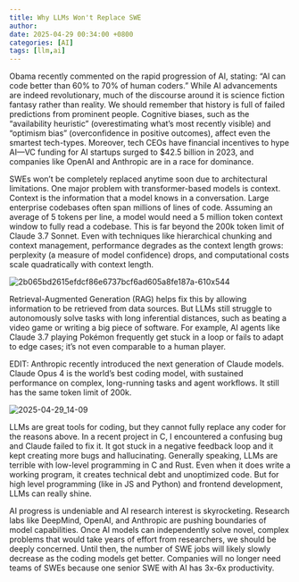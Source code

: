 ```yaml
---
title: Why LLMs Won't Replace SWE
author: 
date: 2025-04-29 00:34:00 +0800
categories: [AI]
tags: [llm,ai]
---
```


Obama recently commented on the rapid progression of AI, stating: “AI can code better than 60% to 70% of human coders.” While AI advancements are indeed revolutionary, much of the discourse around it is science fiction fantasy rather than reality. We should remember that history is full of failed predictions from prominent people. Cognitive biases, such as the “availability heuristic” (overestimating what’s most recently visible) and “optimism bias” (overconfidence in positive outcomes), affect even the smartest tech-types. Moreover, tech CEOs have financial incentives to hype AI—VC funding for AI startups surged to $42.5 billion in 2023, and companies like OpenAI and Anthropic are in a race for dominance.

SWEs won’t be completely replaced anytime soon due to architectural limitations. One major problem with transformer-based models is context. Context is the information that a model knows in a conversation. Large enterprise codebases often span millions of lines of code. Assuming an average of 5 tokens per line, a model would need a 5 million token context window to fully read a codebase. This is far beyond the 200k token limit of Claude 3.7 Sonnet. Even with techniques like hierarchical chunking and context management, performance degrades as the context length grows: perplexity (a measure of model confidence) drops, and computational costs scale quadratically with context length.

![2b065bd2615efdcf86e6737bcf6ad605a8fe187a-610x544](https://github.com/user-attachments/assets/8a8b5852-f061-4076-bc67-84bcd01d97d9)

Retrieval-Augmented Generation (RAG) helps fix this by allowing information to be retrieved from data sources. But LLMs still struggle to autonomously solve tasks with long inferential distances, such as beating a video game or writing a big piece of software. For example, AI agents like Claude 3.7 playing Pokémon frequently get stuck in a loop or fails to adapt to edge cases; it’s not even comparable to a human player. 

EDIT: Anthropic recently introduced the next generation of Claude models. Claude Opus 4 is the world’s best coding model, with sustained performance on complex, long-running tasks and agent workflows. It still has the same token limit of 200k.

![2025-04-29_14-09](https://github.com/user-attachments/assets/79ac7e6b-9593-449a-907b-7e565c5c8f36)

LLMs are great tools for coding, but they cannot fully replace any coder for the reasons above. In a recent project in C, I encountered a confusing bug and Claude failed to fix it. It got stuck in a negative feedback loop and it kept creating more bugs and hallucinating. Generally speaking, LLMs are terrible with low-level programming in C and Rust. Even when it does write a working program, it creates technical debt and unoptimized code. But for high level programming (like in JS and Python) and frontend development, LLMs can really shine.  

AI progress is undeniable and AI research interest is skyrocketing. Research labs like DeepMind, OpenAI, and Anthropic are pushing boundaries of model capabilities. Once AI models can independently solve novel, complex problems that would take years of effort from researchers, we should be deeply concerned. Until then, the number of SWE jobs will likely slowly decrease as the coding models get better. Companies will no longer need teams of SWEs because one senior SWE with AI has 3x-6x productivity.

